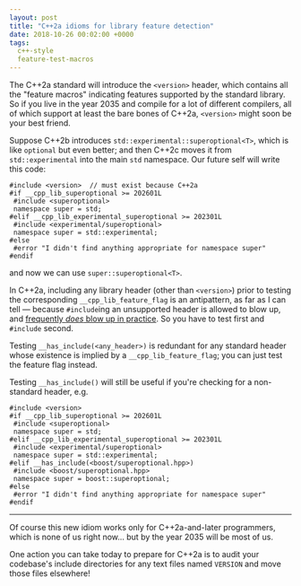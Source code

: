```yaml
---
layout: post
title: "C++2a idioms for library feature detection"
date: 2018-10-26 00:02:00 +0000
tags:
  c++-style
  feature-test-macros
---
```


The C++2a standard will introduce the `<version>` header, which contains all
the "feature macros" indicating features supported by the standard library.
So if you live in the year 2035 and compile for a lot of different compilers,
all of which support at least the bare bones of C++2a, `<version>` might
soon be your best friend.

Suppose C++2b introduces `std::experimental::superoptional<T>`, which is like
`optional` but even better; and then C++2c moves it from `std::experimental`
into the main `std` namespace. Our future self will write this code:

    #include <version>  // must exist because C++2a
    #if __cpp_lib_superoptional >= 202601L
     #include <superoptional>
     namespace super = std;
    #elif __cpp_lib_experimental_superoptional >= 202301L
     #include <experimental/superoptional>
     namespace super = std::experimental;
    #else
     #error "I didn't find anything appropriate for namespace super"
    #endif

and now we can use `super::superoptional<T>`.

In C++2a, including any library header (other than `<version>`) prior to testing the
corresponding `__cpp_lib_feature_flag` is an antipattern, as far as I can tell —
because `#include`ing an unsupported header is allowed to blow up, and [frequently
*does* blow up in practice](https://godbolt.org/z/PmDbHI).
So you have to test first and `#include` second.

Testing `__has_include(<any_header>)` is redundant for any standard header whose
existence is implied by a `__cpp_lib_feature_flag`; you can just test the feature
flag instead.

Testing `__has_include()` will still be useful if you're checking for
a non-standard header, e.g.

    #include <version>
    #if __cpp_lib_superoptional >= 202601L
     #include <superoptional>
     namespace super = std;
    #elif __cpp_lib_experimental_superoptional >= 202301L
     #include <experimental/superoptional>
     namespace super = std::experimental;
    #elif __has_include(<boost/superoptional.hpp>)
     #include <boost/superoptional.hpp>
     namespace super = boost::superoptional;
    #else
     #error "I didn't find anything appropriate for namespace super"
    #endif

----

Of course this new idiom works only for C++2a-and-later programmers, which is
none of us right now... but by the year 2035 will be most of us.

One action you can take today to prepare for C++2a is to audit your
codebase's include directories for any text files named `VERSION` and
move those files elsewhere!
